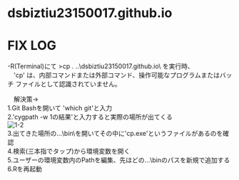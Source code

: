 # dsbiztiu23150017.github.io  
  
# FIX LOG  
-R(Terminal)にて >cp *.* ..\dsbiztiu23150017.github.io\ を実行時、  
　'cp' は、内部コマンドまたは外部コマンド、操作可能なプログラムまたはバッチ ファイルとして認識されていません。  
  
　解決策→  
  1.Git Bashを開いて 'which git'と入力  
  2.'cygpath -w 1の結果'と入力すると実際の場所が出てくる  
  ![1-2](https://github.com/user-attachments/assets/615029ab-2151-4dcd-8fc0-5f261e5540da)  
  3.出てきた場所の...\bin\を開いてその中に'cp.exe'というファイルがあるのを確認  
  4.検索(三本指でタップ)から環境変数を開く  
  5.ユーザーの環境変数内のPathを編集、先ほどの...\binのパスを新規で追加する  
  6.Rを再起動  

